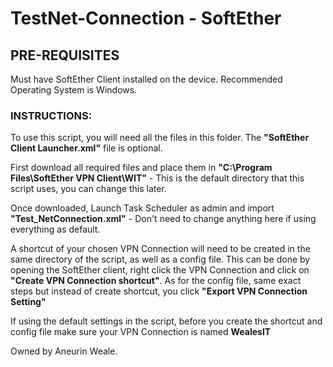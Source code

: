 # TestNet-Connection - SoftEther

## PRE-REQUISITES

Must have SoftEther Client installed on the device.
Recommended Operating System is Windows.

### INSTRUCTIONS:

To use this script, you will need all the files in this folder. The **"SoftEther Client Launcher.xml"** file is optional.

First download all required files and place them in **"C:\Program Files\SoftEther VPN Client\WIT\"** - This is the default directory that this script uses, you can change this later.

Once downloaded, Launch Task Scheduler as admin and import **"Test_NetConnection.xml"** - Don't need to change anything here if using everything as default.

A shortcut of your chosen VPN Connection will need to be created in the same directory of the script, as well as a config file.
This can be done by opening the SoftEther client, right click the VPN Connection and click on **"Create VPN Connection shortcut"**. As for the config file, same exact steps but instead of create shortcut, you click **"Export VPN Connection Setting"**

If using the default settings in the script, before you create the shortcut and config file make sure your VPN Connection is named **WealesIT**

Owned by Aneurin Weale.
